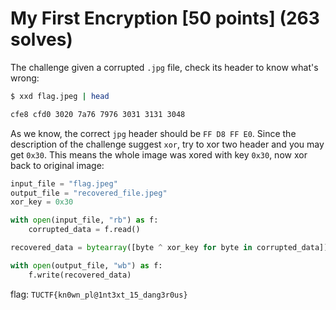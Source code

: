 # My First Encryption [50 points] (263 solves)
The challenge given a corrupted `.jpg` file, check its header to know what's wrong:
```bash
$ xxd flag.jpeg | head

cfe8 cfd0 3020 7a76 7976 3031 3131 3048
```
As we know, the correct `jpg` header should be `FF D8 FF E0`. Since the description of the challenge suggest `xor`, try to xor two header and you may get `0x30`. This means the whole image was xored with key `0x30`, now xor back to original image:
```python
input_file = "flag.jpeg"
output_file = "recovered_file.jpeg"
xor_key = 0x30  

with open(input_file, "rb") as f:
    corrupted_data = f.read()

recovered_data = bytearray([byte ^ xor_key for byte in corrupted_data])

with open(output_file, "wb") as f:
    f.write(recovered_data)
```
flag: `TUCTF{kn0wn_pl@1nt3xt_15_dang3r0us}`